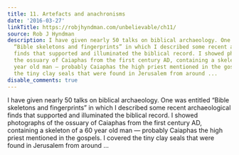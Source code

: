 ```yaml
---
title: 11. Artefacts and anachronisms
date: '2016-03-27'
linkTitle: https://robjhyndman.com/unbelievable/ch11/
source: Rob J Hyndman
description: I have given nearly 50 talks on biblical archaeology. One was entitled
  “Bible skeletons and fingerprints” in which I described some recent archaeological
  finds that supported and illuminated the biblical record. I showed photographs of
  the ossuary of Caiaphas from the first century AD, containing a skeleton of a 60
  year old man — probably Caiaphas the high priest mentioned in the gospels. I covered
  the tiny clay seals that were found in Jerusalem from around ...
disable_comments: true
---
```

I have given nearly 50 talks on biblical archaeology. One was entitled “Bible skeletons and fingerprints” in which I described some recent archaeological finds that supported and illuminated the biblical record. I showed photographs of the ossuary of Caiaphas from the first century AD, containing a skeleton of a 60 year old man — probably Caiaphas the high priest mentioned in the gospels. I covered the tiny clay seals that were found in Jerusalem from around ...